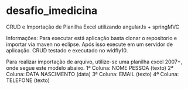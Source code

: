 # desafio_imedicina
CRUD e Importação de Planilha Excel utilizando angularJs + springMVC

Informações:
  Para executar está aplicação basta clonar o repositorio e importar via maven no eclipse. Após isso execute em um servidor de aplicação. 
  CRUD testado e executado no widfly10.
  
  Para realizar importação de arquivo, utilize-se uma planilha excel 2007+, onde segue este modelo abaixo.
    1ª Coluna: NOME PESSOA (texto)
    2ª Coluna: DATA NASCIMENTO (data)
    3ª Coluna: EMAIL (texto)
    4ª Coluna: TELEFONE (texto)
